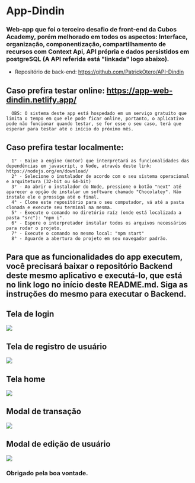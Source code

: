 # App-Dindin
### Web-app que foi o terceiro desafio de front-end da Cubos Academy, porém melhorado em todos os aspectos: Interface, organização, componentização, compartilhamento de recursos com Context Api, API própria e dados persistidos em postgreSQL (A API referida está "linkada" logo abaixo).

- Repositório de back-end: https://github.com/PatrickOtero/API-Dindin

 ## Caso prefira testar online: https://app-web-dindin.netlify.app/
      OBS: O sistema deste app está hospedado em um serviço gratuíto que limita o tempo em que ele pode ficar online, portanto, o aplicativo pode não funcionar quando testar, se for esse o seu caso, terá que esperar para testar até o início do próximo mês.

 ## Caso prefira testar localmente:
      1° - Baixe a engine (motor) que interpretará as funcionalidades das dependências em javascript, o Node, através deste link: https://nodejs.org/en/download/
      2° - Selecione o instalador de acordo com o seu sistema operacional e arquitetura (32-bit ou 64-bit)
      3° - Ao abrir o instalador do Node, pressione o botão "next" até aparecer a opção de instalar um software chamado "Chocolatey". Não instale ele e prossiga até o final.
      4° - Clone este repositório para o seu computador, vá até a pasta clonada e execute seu terminal na mesma.
      5° - Execute o comando no diretório raíz (onde está localizada a pasta "src"): "npm i".
      6° - Espere o interpretador instalar todos os arquivos necessários para rodar o projeto.
      7° - Execute o comando no mesmo local: "npm start"
      8° - Aguarde a abertura do projeto em seu navegador padrão.
      
## Para que as funcionalidades do app executem, você precisará baixar o repositório Backend deste mesmo aplicativo e executá-lo, que está no link logo no início deste README.md. Siga as instruções do mesmo para executar o Backend.

## Tela de login
<img src="./mdAssets/dindinLogin.jpeg">

## Tela de registro de usuário
<img src="./mdAssets/dindinRegistro.jpeg">

## Tela home
<img src="./mdAssets/dindinHome.jpeg">

## Modal de transação
<img src="./mdAssets/dindinModalRegistro.jpeg">

## Modal de edição de usuário
<img src="./mdAssets/dindinModalDeUsuario.jpeg">

### Obrigado pela boa vontade.
